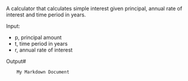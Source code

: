 A calculator that calculates simple interest given principal, annual rate of interest and time period in years.

Input:

   * p, principal amount
   * t, time period in years
   * r, annual rate of interest
     
Output# 

		My Markdown Document
